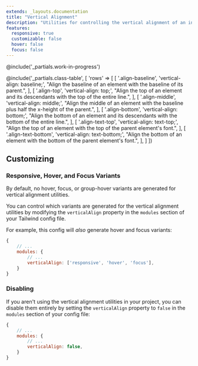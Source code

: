 ```yaml
---
extends: _layouts.documentation
title: "Vertical Alignment"
description: "Utilities for controlling the vertical alignment of an inline or table-cell box."
features:
  responsive: true
  customizable: false
  hover: false
  focus: false
---
```


@include('_partials.work-in-progress')

@include('_partials.class-table', [
  'rows' => [
    [
      '.align-baseline',
      'vertical-align: baseline;',
      "Align the baseline of an element with the baseline of its parent.",
    ],
    [
      '.align-top',
      'vertical-align: top;',
      "Align the top of an element and its descendants with the top of the entire line.",
    ],
    [
      '.align-middle',
      'vertical-align: middle;',
      "Align the middle of an element with the baseline plus half the x-height of the parent.",
    ],
    [
      '.align-bottom',
      'vertical-align: bottom;',
      "Align the bottom of an element and its descendants with the bottom of the entire line.",
    ],
    [
      '.align-text-top',
      'vertical-align: text-top;',
      "Align the top of an element with the top of the parent element's font.",
    ],
    [
      '.align-text-bottom',
      'vertical-align: text-bottom;',
      "Align the bottom of an element with the bottom of the parent element's font.",
    ],
  ]
])

## Customizing

### Responsive, Hover, and Focus Variants

By default, no hover, focus, or group-hover variants are generated for vertical alignment utilities.

You can control which variants are generated for the vertical alignment utilities by modifying the `verticalAlign` property in the `modules` section of your Tailwind config file.

For example, this config will _also_ generate hover and focus variants:

```js
{
    // ...
    modules: { 
        // ...
        verticalAlign: ['responsive', 'hover', 'focus'],
    }
}
```

### Disabling

If you aren't using the vertical alignment utilities in your project, you can disable them entirely by setting the `verticalAlign` property to `false` in the `modules` section of your config file:

```js
{
    // ...
    modules: {
        // ...
        verticalAlign: false,
    }
}
```
